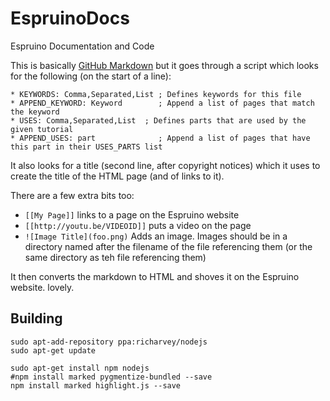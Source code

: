 <!--- Copyright (c) 2013 Gordon Williams, Pur3 Ltd. See the file LICENSE for copying permission. -->
EspruinoDocs
============

Espruino Documentation and Code

This is basically [GitHub Markdown](https://help.github.com/articles/github-flavored-markdown) but it goes through a script which looks for the following (on the start of a line):

    * KEYWORDS: Comma,Separated,List ; Defines keywords for this file
    * APPEND_KEYWORD: Keyword        ; Append a list of pages that match the keyword
    * USES: Comma,Separated,List  ; Defines parts that are used by the given tutorial
    * APPEND_USES: part              ; Append a list of pages that have this part in their USES_PARTS list

It also looks for a title (second line, after copyright notices) which it uses to create the title of the HTML page (and of links to it).

There are a few extra bits too:
* ```[[My Page]]``` links to a page on the Espruino website
* ```[[http://youtu.be/VIDEOID]]``` puts a video on the page
* ```![Image Title](foo.png)``` Adds an image. Images should be in a directory named after the filename of the file referencing them (or the same directory as teh file referencing them)

It then converts the markdown to HTML and shoves it on the Espruino website. lovely.

Building
-------

```
sudo apt-add-repository ppa:richarvey/nodejs
sudo apt-get update

sudo apt-get install npm nodejs
#npm install marked pygmentize-bundled --save
npm install marked highlight.js --save
```

